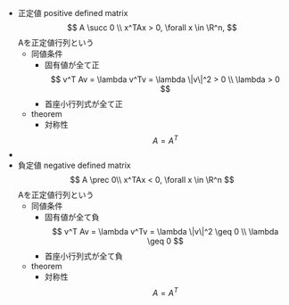 - 正定値 positive defined matrix
    $$ A \succ 0 \\ x^TAx > 0, \forall x \in \R^n, $$
    Aを正定値行列という
    - 同値条件
        - 固有値が全て正
            $$ v^T Av = \lambda v^Tv = \lambda \|v\|^2 > 0 \\ \lambda > 0 $$
        - 首座小行列式が全て正
    - theorem
        - 対称性
            $$ A = A^T $$
- 
- 負定値 negative defined matrix
    $$ A \prec 0\\ x^TAx < 0, \forall x \in \R^n $$
    Aを正定値行列という
    - 同値条件
        - 固有値が全て負
            $$ v^T Av = \lambda v^Tv = \lambda \|v\|^2 \geq 0 \\ \lambda \geq 0 $$
        - 首座小行列式が全て負
    - theorem
        - 対称性
            $$ A = A^T $$